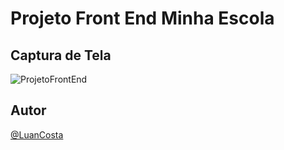 # Projeto Front End Minha Escola

## Captura de Tela
![ProjetoFrontEnd](https://github.com/luannsct/FRONT_END/assets/34097627/ac9feace-a2a3-4db1-b28c-fb2c3df9b969)
## Autor
[@LuanCosta](https://www.github.com/luannsct)
